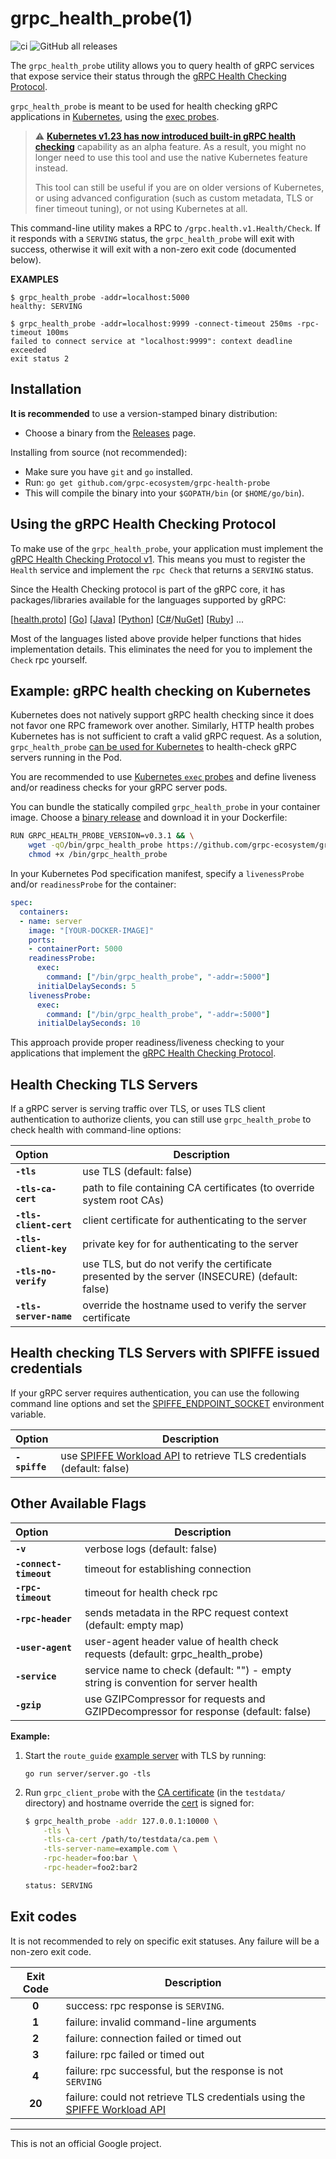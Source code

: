 # grpc_health_probe(1)

![ci](https://github.com/grpc-ecosystem/grpc-health-probe/workflows/ci/badge.svg)
![GitHub all releases](https://img.shields.io/github/downloads/grpc-ecosystem/grpc-health-probe/total)

The `grpc_health_probe` utility allows you to query health of gRPC services that
expose service their status through the [gRPC Health Checking Protocol][hc].

`grpc_health_probe` is meant to be used for health checking gRPC applications in
[Kubernetes][k8s], using the [exec probes][execprobe].

> :warning: [**Kubernetes v1.23 has now introduced built-in gRPC health checking**][k8s-new]
> capability as an alpha feature. As a result, you might no longer need to use this tool and use the
> native Kubernetes feature instead.
>
> This tool can still be useful if you are on older versions of Kubernetes,
> or using advanced configuration (such as custom metadata, TLS or finer timeout tuning),
> or not using Kubernetes at all.

This command-line utility makes a RPC to `/grpc.health.v1.Health/Check`. If it
responds with a `SERVING` status, the `grpc_health_probe` will exit with
success, otherwise it will exit with a non-zero exit code (documented below).

**EXAMPLES**

```text
$ grpc_health_probe -addr=localhost:5000
healthy: SERVING
```

```text
$ grpc_health_probe -addr=localhost:9999 -connect-timeout 250ms -rpc-timeout 100ms
failed to connect service at "localhost:9999": context deadline exceeded
exit status 2
```

## Installation

**It is recommended** to use a version-stamped binary distribution:

- Choose a binary from the [Releases][rel] page.

Installing from source (not recommended):

- Make sure you have `git` and `go` installed.
- Run: `go get github.com/grpc-ecosystem/grpc-health-probe`
- This will compile the binary into your `$GOPATH/bin` (or `$HOME/go/bin`).

## Using the gRPC Health Checking Protocol

To make use of the `grpc_health_probe`, your application must implement the
[gRPC Health Checking Protocol v1][hc]. This means you must to register the
`Health` service and implement the `rpc Check` that returns a `SERVING` status.

Since the Health Checking protocol is part of the gRPC core, it has
packages/libraries available for the languages supported by gRPC:

[[health.proto](https://github.com/grpc/grpc/blob/master/src/proto/grpc/health/v1/health.proto)]
[[Go](https://godoc.org/google.golang.org/grpc/health/grpc_health_v1)]
[[Java](https://github.com/grpc/grpc-java/blob/master/services/src/generated/main/grpc/io/grpc/health/v1/HealthGrpc.java)]
[[Python](https://github.com/grpc/grpc/tree/master/src/python/grpcio_health_checking)]
[[C#](https://github.com/grpc/grpc/tree/master/src/csharp/Grpc.HealthCheck)/[NuGet](https://www.nuget.org/packages/Grpc.HealthCheck/)]
[[Ruby](https://www.rubydoc.info/gems/grpc/Grpc/Health/Checker)] ...

Most of the languages listed above provide helper functions that hides
implementation details. This eliminates the need for you to implement the
`Check` rpc yourself.

## Example: gRPC health checking on Kubernetes

Kubernetes does not natively support gRPC health checking since it does not
favor one RPC framework over another. Similarly, HTTP health probes Kubernetes
has is not sufficient to craft a valid gRPC request. As a solution,
`grpc_health_probe` [can be used for Kubernetes][k8s] to health-check gRPC
servers running in the Pod.

You are recommended to use [Kubernetes `exec` probes][execprobe] and define
liveness and/or readiness checks for your gRPC server pods.

You can bundle the statically compiled `grpc_health_probe` in your container
image. Choose a [binary release][rel] and download it in your Dockerfile:

```bash
RUN GRPC_HEALTH_PROBE_VERSION=v0.3.1 && \
    wget -qO/bin/grpc_health_probe https://github.com/grpc-ecosystem/grpc-health-probe/releases/download/${GRPC_HEALTH_PROBE_VERSION}/grpc_health_probe-linux-amd64 && \
    chmod +x /bin/grpc_health_probe
```

In your Kubernetes Pod specification manifest, specify a `livenessProbe` and/or
`readinessProbe` for the container:

```yaml
spec:
  containers:
  - name: server
    image: "[YOUR-DOCKER-IMAGE]"
    ports:
    - containerPort: 5000
    readinessProbe:
      exec:
        command: ["/bin/grpc_health_probe", "-addr=:5000"]
      initialDelaySeconds: 5
    livenessProbe:
      exec:
        command: ["/bin/grpc_health_probe", "-addr=:5000"]
      initialDelaySeconds: 10
```

This approach provide proper readiness/liveness checking to your applications
that implement the [gRPC Health Checking Protocol][hc].

## Health Checking TLS Servers

If a gRPC server is serving traffic over TLS, or uses TLS client authentication
to authorize clients, you can still use `grpc_health_probe` to check health
with command-line options:

| Option | Description |
|:------------|-------------|
| **`-tls`** | use TLS (default: false) |
| **`-tls-ca-cert`** | path to file containing CA certificates (to override system root CAs) |
| **`-tls-client-cert`** | client certificate for authenticating to the server |
| **`-tls-client-key`** | private key for for authenticating to the server |
| **`-tls-no-verify`** | use TLS, but do not verify the certificate presented by the server (INSECURE) (default: false) |
| **`-tls-server-name`** | override the hostname used to verify the server certificate |

## Health checking TLS Servers with SPIFFE issued credentials

If your gRPC server requires authentication, you can use the following command line options and set the 
[SPIFFE_ENDPOINT_SOCKET][spiffe-socket]
environment variable.

| Option | Description |
|:------------|-------------|
| **`-spiffe`** | use [SPIFFE Workload API][spiffe] to retrieve TLS credentials (default: false) |

## Other Available Flags

| Option | Description |
|:------------|-------------|
| **`-v`**    | verbose logs (default: false) |
| **`-connect-timeout`** | timeout for establishing connection |
| **`-rpc-timeout`** | timeout for health check rpc |
| **`-rpc-header`** | sends metadata in the RPC request context (default: empty map) |
| **`-user-agent`** | user-agent header value of health check requests (default: grpc_health_probe) |
| **`-service`** | service name to check (default: "") - empty string is convention for server health |
| **`-gzip`** | use GZIPCompressor for requests and GZIPDecompressor for response (default: false) |

**Example:**

1. Start the `route_guide` [example
   server](https://github.com/grpc/grpc-go/tree/be59908d40f00be3573a50284c3863f1a37b8528/examples/route_guide)
   with TLS by running:

       go run server/server.go -tls

2. Run `grpc_client_probe` with the [CA
   certificate](https://github.com/grpc/grpc-go/blob/be59908d40f00be3573a50284c3863f1a37b8528/testdata/ca.pem)
   (in the `testdata/` directory) and hostname override the
   [cert](https://github.com/grpc/grpc-go/blob/be59908d40f00be3573a50284c3863f1a37b8528/testdata/server1.pem) is signed for:

      ```sh
      $ grpc_health_probe -addr 127.0.0.1:10000 \
          -tls \
          -tls-ca-cert /path/to/testdata/ca.pem \
          -tls-server-name=example.com \
          -rpc-header=foo:bar \
          -rpc-header=foo2:bar2

      status: SERVING
      ```

## Exit codes

It is not recommended to rely on specific exit statuses. Any failure will be
a non-zero exit code.

| Exit Code | Description |
|:-----------:|-------------|
| **0** | success: rpc response is `SERVING`. |
| **1** | failure: invalid command-line arguments |
| **2** | failure: connection failed or timed out |
| **3** | failure: rpc failed or timed out |
| **4** | failure: rpc successful, but the response is not `SERVING` |
| **20** | failure: could not retrieve TLS credentials using the [SPIFFE Workload API][spiffe] |

----

This is not an official Google project.

[hc]: https://github.com/grpc/grpc/blob/master/doc/health-checking.md
[k8s]: https://kubernetes.io/blog/2018/10/01/health-checking-grpc-servers-on-kubernetes/
[execprobe]: https://kubernetes.io/docs/tasks/configure-pod-container/configure-liveness-readiness-probes/#define-a-liveness-command
[rel]: https://github.com/grpc-ecosystem/grpc-health-probe/releases
[spiffe]: https://github.com/spiffe/spiffe/blob/master/standards/SPIFFE_Workload_API.md
[spiffe-socket]: https://github.com/spiffe/spiffe/blob/0f44285b4caa95244ecbf003dd6729d5295ae743/standards/SPIFFE_Workload_Endpoint.md#4-locating-the-endpoint
[k8s-new]: https://kubernetes.io/docs/tasks/configure-pod-container/configure-liveness-readiness-startup-probes/#define-a-grpc-liveness-probe